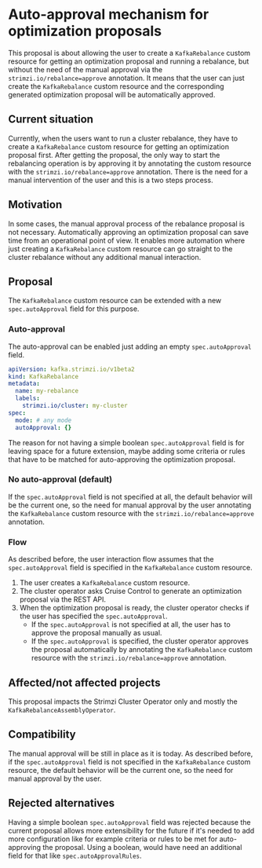 # Auto-approval mechanism for optimization proposals

This proposal is about allowing the user to create a `KafkaRebalance` custom resource for getting an optimization proposal and running a rebalance, but without the need of the manual approval via the `strimzi.io/rebalance=approve` annotation.
It means that the user can just create the `KafkaRebalance` custom resource and the corresponding generated optimization proposal will be automatically approved.

## Current situation

Currently, when the users want to run a cluster rebalance, they have to create a `KafkaRebalance` custom resource for getting an optimization proposal first.
After getting the proposal, the only way to start the rebalancing operation is by approving it by annotating the custom resource with the `strimzi.io/rebalance=approve` annotation.
There is the need for a manual intervention of the user and this is a two steps process.

## Motivation

In some cases, the manual approval process of the rebalance proposal is not necessary.
Automatically approving an optimization proposal can save time from an operational point of view.
It enables more automation where just creating a `KafkaRebalance` custom resource can go straight to the cluster rebalance without any additional manual interaction.

## Proposal

The `KafkaRebalance` custom resource can be extended with a new `spec.autoApproval` field for this purpose.

### Auto-approval

The auto-approval can be enabled just adding an empty `spec.autoApproval` field.

```yaml
apiVersion: kafka.strimzi.io/v1beta2
kind: KafkaRebalance
metadata:
  name: my-rebalance
  labels:
    strimzi.io/cluster: my-cluster
spec:
  mode: # any mode
  autoApproval: {}
```

The reason for not having a simple boolean `spec.autoApproval` field is for leaving space for a future extension, maybe adding some criteria or rules that have to be matched for auto-approving the optimization proposal.

### No auto-approval (default)

If the `spec.autoApproval` field is not specified at all, the default behavior will be the current one, so the need for manual approval by the user annotating the `KafkaRebalance` custom resource with the `strimzi.io/rebalance=approve` annotation.

### Flow

As described before, the user interaction flow assumes that the `spec.autoApproval` field is specified in the `KafkaRebalance` custom resource.

1. The user creates a `KafkaRebalance` custom resource.
2. The cluster operator asks Cruise Control to generate an optimization proposal via the REST API.
3. When the optimization proposal is ready, the cluster operator checks if the user has specified the `spec.autoApproval`.
    * If the `spec.autoApproval` is not specified at all, the user has to approve the proposal manually as usual.
    * If the `spec.autoApproval` is specified, the cluster operator approves the proposal automatically by annotating the `KafkaRebalance` custom resource with the `strimzi.io/rebalance=approve` annotation.

## Affected/not affected projects

This proposal impacts the Strimzi Cluster Operator only and mostly the `KafkaRebalanceAssemblyOperator`.

## Compatibility

The manual approval will be still in place as it is today.
As described before, if the `spec.autoApproval` field is not specified in the `KafkaRebalance` custom resource, the default behavior will be the current one, so the need for manual approval by the user.

## Rejected alternatives

Having a simple boolean `spec.autoApproval` field was rejected because the current proposal allows more extensibility for the future if it's needed to add more configuration like for example criteria or rules to be met for auto-approving the proposal.
Using a boolean, would have need an additional field for that like `spec.autoApprovalRules`.
